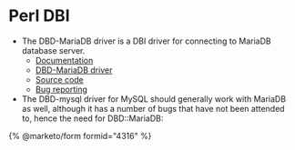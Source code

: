 # Perl DBI

* The DBD-MariaDB driver is a DBI driver for connecting to MariaDB database server.
  * [Documentation](https://metacpan.org/pod/DBD::MariaDB)
  * [DBD-MariaDB driver](https://metacpan.org/release/DBD-MariaDB)
  * [Source code](https://github.com/gooddata/DBD-MariaDB)
  * [Bug reporting](https://github.com/gooddata/DBD-MariaDB/issues)
* The DBD-mysql driver for MySQL should generally work with MariaDB as well, although it has a number of bugs that have not been attended to, hence the need for DBD::MariaDB:

{% @marketo/form formid="4316" %}
